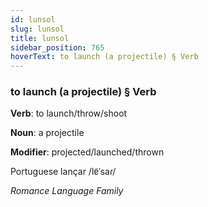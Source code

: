 ```yaml
---
id: lunsol
slug: lunsol
title: lunsol
sidebar_position: 765
hoverText: to launch (a projectile) § Verb
---
```


### to launch (a projectile) § Verb

**Verb**: to launch/throw/shoot

**Noun**: a projectile

**Modifier**: projected/launched/thrown

Portuguese lançar /lɐ̃ˈsaɾ/

*Romance Language Family*
